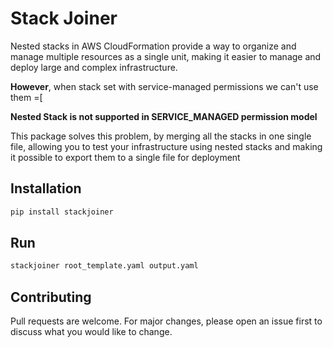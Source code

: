# Stack Joiner

Nested stacks in AWS CloudFormation provide a way to organize and manage multiple resources as a single unit, making it easier to manage and deploy large and complex infrastructure.

**However**, when stack set with service-managed permissions we can't use them =[

**Nested Stack is not supported in SERVICE_MANAGED permission model**

This package solves this problem, by merging all the stacks in one single file, allowing you to test your infrastructure using nested stacks and making it possible to export them to a single file for deployment


## Installation

```sh
pip install stackjoiner
```

## Run

```sh
stackjoiner root_template.yaml output.yaml 
```



## Contributing

Pull requests are welcome. For major changes, please open an issue first to discuss what you would like to change.

